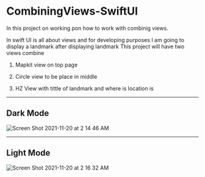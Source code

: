 # CombiningViews-SwiftUI

In this project on working pon how to work with combinig views. 

In swift UI is all about views and for developing purposes I am going to display a landmark after displaying landmark
This project will have two views combine 

1. Mapkit view on top page 

2. Circle view to be place in middle 


3. HZ View with tittle of landmark and where is location is 

-------------------------------------
## Dark Mode
![Screen Shot 2021-11-20 at 2 14 46 AM](https://user-images.githubusercontent.com/61983873/142719493-c8a66340-76a2-4d66-b06e-7976e6015989.png)


------------------------
## Light Mode


![Screen Shot 2021-11-20 at 2 16 32 AM](https://user-images.githubusercontent.com/61983873/142719555-e45248cc-f277-406a-bffb-cedc78c89560.png)
